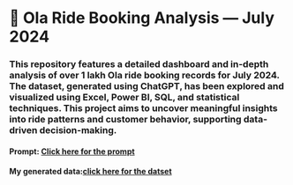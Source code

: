 # 🚖 Ola Ride Booking Analysis — July 2024
### This repository features a detailed dashboard and in-depth analysis of over 1 lakh Ola ride booking records for July 2024. The dataset, generated using ChatGPT, has been explored and visualized using Excel, Power BI, SQL, and statistical techniques. This project aims to uncover meaningful insights into ride patterns and customer behavior, supporting data-driven decision-making.
 #### **Prompt**: [Click here for the prompt](./prompt%20for%20generating%20data.pdf)
####  **My generated data**:[click here for the datset](./Ola%20Bookings-100000%2B-Raw%20data.xlsx)


